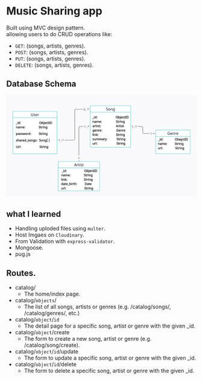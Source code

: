 # Music Sharing app
Built using MVC design pattern. <br>
allowing users to do CRUD operations like:
- `GET`: (songs, artists, genres).
- `POST`: (songs, artists, genres).
- `PUT`: (songs, artists, genres).
- `DELETE`: (songs, artists, genres).
## Database Schema
![database schema](./docs/DB-Schema.png)

## what I learned
- Handling uploded files using `multer`.
- Host Imgaes on `Cloudinary`.
- From Validation with `express-validator`.
- Mongoose.
- pug.js

## Routes.
- catalog/
    - The home/index page.
- catalog/`objects`/ 
    - The list of all songs, artists or genres (e.g. /catalog/songs/, /catalog/genres/, etc.)
- catalog/`object`/`id` 
    - The detail page for a specific song, artist or genre with the given _id.
- catalog/`object`/create 
    - The form to create a new song, artist or genre (e.g. /catalog/song/create).
- catalog/`object`/`id`/update 
    - The form to update a specific song, artist or genre with the given _id.
- catalog/`object`/`id`/delete 
    - The form to delete a specific song, artist or genre with the given _id.